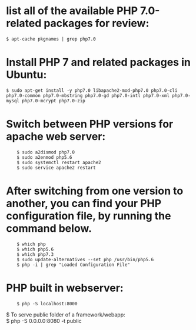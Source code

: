 # list all of the available PHP 7.0-related packages for review:
    $ apt-cache pkgnames | grep php7.0

# Install PHP 7 and related packages in Ubuntu:
    $ sudo apt-get install -y php7.0 libapache2-mod-php7.0 php7.0-cli php7.0-common php7.0-mbstring php7.0-gd php7.0-intl php7.0-xml php7.0-mysql php7.0-mcrypt php7.0-zip

# Switch between PHP versions for apache web server:
        $ sudo a2dismod php7.0
        $ sudo a2enmod php5.6
        $ sudo systemctl restart apache2
        $ sudo service apache2 restart

# After switching from one version to another, you can find your PHP configuration file, by running the command below.
        $ which php
        $ which php5.6
        $ which php7.3
        $ sudo update-alternatives --set php /usr/bin/php5.6
        $ php -i | grep "Loaded Configuration File"

# PHP built in webserver:
        $ php -S localhost:8000
        
$ To serve public folder of a framework/webapp:        
        $ php -S 0.0.0.0:8080 -t public
